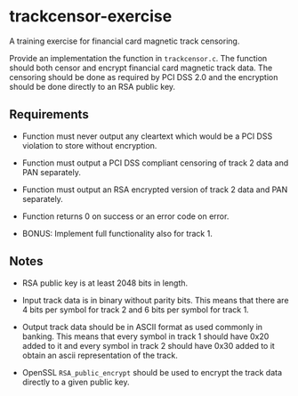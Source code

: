 trackcensor-exercise
====================

A training exercise for financial card magnetic track censoring.

Provide an implementation the function in `trackcensor.c`. The
function should both censor and encrypt financial card magnetic track
data. The censoring should be done as required by PCI DSS 2.0 and the
encryption should be done directly to an RSA public key.

Requirements
------------

- Function must never output any cleartext which would be a PCI DSS
  violation to store without encryption.

- Function must output a PCI DSS compliant censoring of track 2 data
  and PAN separately.

- Function must output an RSA encrypted version of track 2 data and
  PAN separately.

- Function returns 0 on success or an error code on error.

- BONUS: Implement full functionality also for track 1.

Notes
-----

- RSA public key is at least 2048 bits in length.

- Input track data is in binary without parity bits. This means that
  there are 4 bits per symbol for track 2 and 6 bits per symbol for
  track 1.

- Output track data should be in ASCII format as used commonly in
  banking. This means that every symbol in track 1 should have 0x20
  added to it and every symbol in track 2 should have 0x30 added to
  it obtain an ascii representation of the track.

- OpenSSL `RSA_public_encrypt` should be used to encrypt the track
  data directly to a given public key.
